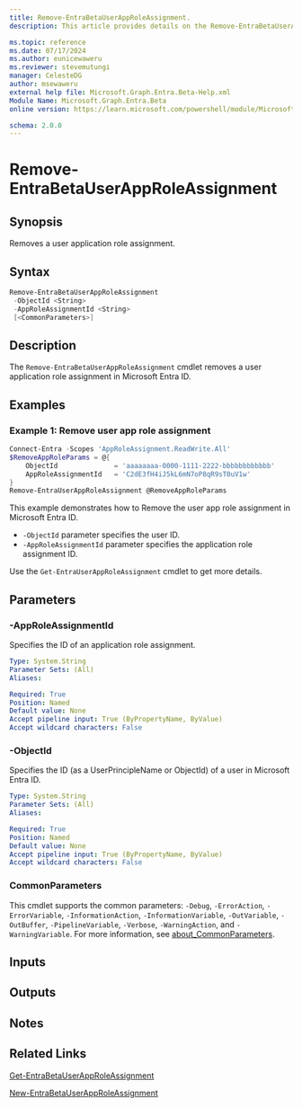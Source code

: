 ```yaml
---
title: Remove-EntraBetaUserAppRoleAssignment.
description: This article provides details on the Remove-EntraBetaUserAppRoleAssignment command.

ms.topic: reference
ms.date: 07/17/2024
ms.author: eunicewaweru
ms.reviewer: stevemutungi
manager: CelesteDG
author: msewaweru
external help file: Microsoft.Graph.Entra.Beta-Help.xml
Module Name: Microsoft.Graph.Entra.Beta
online version: https://learn.microsoft.com/powershell/module/Microsoft.Graph.Entra.Beta/Remove-EntraBetaUserAppRoleAssignment

schema: 2.0.0
---
```


# Remove-EntraBetaUserAppRoleAssignment

## Synopsis

Removes a user application role assignment.

## Syntax

```powershell
Remove-EntraBetaUserAppRoleAssignment 
 -ObjectId <String>
 -AppRoleAssignmentId <String>
 [<CommonParameters>]
```

## Description

The `Remove-EntraBetaUserAppRoleAssignment` cmdlet removes a user application role assignment in Microsoft Entra ID.

## Examples

### Example 1: Remove user app role assignment  

```powershell
Connect-Entra -Scopes 'AppRoleAssignment.ReadWrite.All'
$RemoveAppRoleParams = @{
    ObjectId              = 'aaaaaaaa-0000-1111-2222-bbbbbbbbbbbb'
    AppRoleAssignmentId   = 'C2dE3fH4iJ5kL6mN7oP8qR9sT0uV1w'
}
Remove-EntraUserAppRoleAssignment @RemoveAppRoleParams
```

This example demonstrates how to Remove the user app role assignment in Microsoft Entra ID.

- `-ObjectId` parameter specifies the user ID.
- `-AppRoleAssignmentId` parameter specifies the application role assignment ID.

Use the `Get-EntraUserAppRoleAssignment` cmdlet to get more details.

## Parameters

### -AppRoleAssignmentId

Specifies the ID of an application role assignment.

```yaml
Type: System.String
Parameter Sets: (All)
Aliases:

Required: True
Position: Named
Default value: None
Accept pipeline input: True (ByPropertyName, ByValue)
Accept wildcard characters: False
```

### -ObjectId

Specifies the ID (as a UserPrincipleName or ObjectId) of a user in Microsoft Entra ID.

```yaml
Type: System.String
Parameter Sets: (All)
Aliases:

Required: True
Position: Named
Default value: None
Accept pipeline input: True (ByPropertyName, ByValue)
Accept wildcard characters: False
```

### CommonParameters

This cmdlet supports the common parameters: `-Debug`, `-ErrorAction`, `-ErrorVariable`, `-InformationAction`, `-InformationVariable`, `-OutVariable`, `-OutBuffer`, `-PipelineVariable`, `-Verbose`, `-WarningAction`, and `-WarningVariable`. For more information, see [about_CommonParameters](https://go.microsoft.com/fwlink/?LinkID=113216).

## Inputs

## Outputs

## Notes

## Related Links

[Get-EntraBetaUserAppRoleAssignment](Get-EntraBetaUserAppRoleAssignment.md)

[New-EntraBetaUserAppRoleAssignment](New-EntraBetaUserAppRoleAssignment.md)
